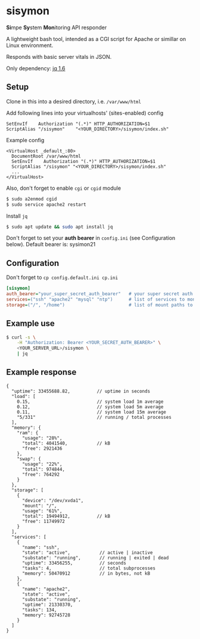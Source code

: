 # sisymon

**Si**mpe **Sy**stem **Mon**itoring API responder

A lightweight bash tool, intended as a CGI script
for Apache or simillar on Linux environment. 

Responds with basic server vitals in JSON.

Only dependency: [jq 1.6](https://stedolan.github.io/jq/)

## Setup

Clone in this into a desired directory, i.e. `/var/www/html`

Add following lines into your virtualhosts' (sites-enabled) config  
```apacheconf
SetEnvIf    Authorization "(.*)" HTTP_AUTHORIZATION=$1
ScriptAlias "/sisymon"    "<YOUR_DIRECTORY>/sisymon/index.sh"
```

Example config
```apacheconf
<VirtualHost _default_:80>
  DocumentRoot /var/www/html
  SetEnvIf    Authorization "(.*)" HTTP_AUTHORIZATION=$1
  ScriptAlias "/sisymon" "<YOUR_DIRECTORY>/sisymon/index.sh"
  ...
</VirtualHost>
````

Also, don't forget to enable `cgi` or `cgid` module
```bash
$ sudo a2enmod cgid
$ sudo service apache2 restart
```

Install `jq`
```bash
$ sudo apt update && sudo apt install jq
```

Don't forget to set your **auth bearer** in `config.ini` (see Configuration below). Default bearer is: sysimon21

## Configuration

Don't forget to `cp config.default.ini cp.ini`

```ini
[sisymon]
auth_bearer="your_super_secret_auth_bearer"   # your super secret auth bearer
services=("ssh" "apache2" "mysql" "ntp")      # list of services to monitor
storage=("/", "/home")                        # list of mount paths to monitor
```

## Example use

```bash
$ curl -s \
    -H "Authorization: Bearer <YOUR_SECRET_AUTH_BEARER>" \
    <YOUR_SERVER_URL>/sisymon \
    | jq
```

## Example response

```json5
{
  "uptime": 33455688.82,          // uptime in seconds
  "load": [
    0.15,                         // system load 1m average 
    0.12,                         // system load 5m average
    0.11,                         // system load 15m average
    "5/331"                       // running / total processes
  ],
  "memory": {
    "ram": {
      "usage": "28%",
      "total": 4041540,           // kB
      "free": 2921436
    },
    "swap": {
      "usage": "22%",
      "total": 974844,
      "free": 764292
    }
  },
  "storage": [
    {
      "device": "/dev/xvda1",
      "mount": "/",
      "usage": "61%",
      "total": 19494912,          // kB
      "free": 11749972
    }
  ],
  "services": [
    {
      "name": "ssh",
      "state": "active",           // active | inactive
      "substate": "running",       // running | exited | dead
      "uptime": 33456255,          // seconds
      "tasks": 4,                  // total subprocesses
      "memory": 50470912           // in bytes, not kB
    },
    {
      "name": "apache2",
      "state": "active",
      "substate": "running",
      "uptime": 21330370,
      "tasks": 134,
      "memory": 92745728
    }
  ]
}
```